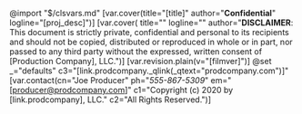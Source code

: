 @import "$/clsvars.md"
[var.cover(title="[title]" author="**Confidential**" logline="[proj_desc]")]
[var.cover( title="" logline="" author="**DISCLAIMER**: This document is strictly private, confidential and personal to its recipients and should not be copied, distributed or reproduced in whole or in part, nor passed to any third party without the expressed, written consent of [Production Company], LLC.")]
[var.revision.plain(v="[filmver]")]
@set _="defaults" c3="[link.prodcompany._qlink(_qtext=\"prodcompany.com\")]"
[var.contact(cn="Joe Producer" ph="*555-867-5309*" em="[producer@prodcompany.com]" c1="Copyright (c) 2020 by [link.prodcompany], LLC." c2="All Rights Reserved.")]
